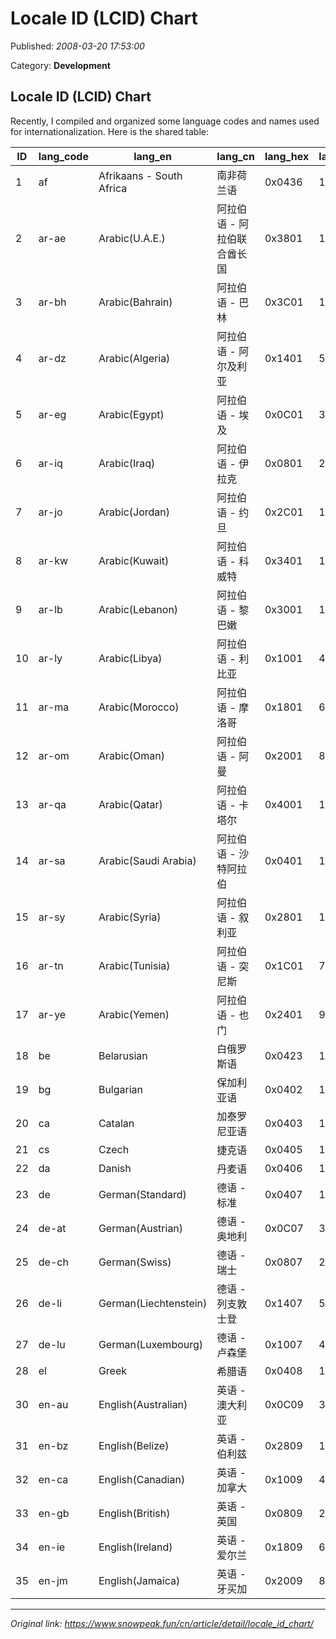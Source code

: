 # Locale ID (LCID) Chart

Published: *2008-03-20 17:53:00*

Category: __Development__

## Locale ID (LCID) Chart

Recently, I compiled and organized some language codes and names used for internationalization. Here is the shared table:

ID | lang_code | lang_en | lang_cn | lang_hex | lang_dec
---|---|---|---|---|---
1 | af | Afrikaans - South Africa | 南非荷兰语 | 0x0436 | 1078
2 | ar-ae | Arabic(U.A.E.) | 阿拉伯语 - 阿拉伯联合酋长国 | 0x3801 | 14337
3 | ar-bh | Arabic(Bahrain) | 阿拉伯语 - 巴林 | 0x3C01 | 15361
4 | ar-dz | Arabic(Algeria) | 阿拉伯语 - 阿尔及利亚 | 0x1401 | 5121
5 | ar-eg | Arabic(Egypt) | 阿拉伯语 - 埃及 | 0x0C01 | 3073
6 | ar-iq | Arabic(Iraq) | 阿拉伯语 - 伊拉克 | 0x0801 | 2049
7 | ar-jo | Arabic(Jordan) | 阿拉伯语 - 约旦 | 0x2C01 | 11265
8 | ar-kw | Arabic(Kuwait) | 阿拉伯语 - 科威特 | 0x3401 | 13313
9 | ar-lb | Arabic(Lebanon) | 阿拉伯语 - 黎巴嫩 | 0x3001 | 12289
10 | ar-ly | Arabic(Libya) | 阿拉伯语 - 利比亚 | 0x1001 | 4097
11 | ar-ma | Arabic(Morocco) | 阿拉伯语 - 摩洛哥 | 0x1801 | 6145
12 | ar-om | Arabic(Oman) | 阿拉伯语 - 阿曼 | 0x2001 | 8193
13 | ar-qa | Arabic(Qatar) | 阿拉伯语 - 卡塔尔 | 0x4001 | 16385
14 | ar-sa | Arabic(Saudi Arabia) | 阿拉伯语 - 沙特阿拉伯 | 0x0401 | 1025
15 | ar-sy | Arabic(Syria) | 阿拉伯语 - 叙利亚 | 0x2801 | 10241
16 | ar-tn | Arabic(Tunisia) | 阿拉伯语 - 突尼斯 | 0x1C01 | 7169
17 | ar-ye | Arabic(Yemen) | 阿拉伯语 - 也门 | 0x2401 | 9217
18 | be | Belarusian | 白俄罗斯语 | 0x0423 | 1059
19 | bg | Bulgarian | 保加利亚语 | 0x0402 | 1026
20 | ca | Catalan | 加泰罗尼亚语 | 0x0403 | 1027
21 | cs | Czech | 捷克语 | 0x0405 | 1029
22 | da | Danish | 丹麦语 | 0x0406 | 1030
23 | de | German(Standard) | 德语 - 标准 | 0x0407 | 1031
24 | de-at | German(Austrian) | 德语 - 奥地利 | 0x0C07 | 3079
25 | de-ch | German(Swiss) | 德语 - 瑞士 | 0x0807 | 2055
26 | de-li | German(Liechtenstein) | 德语 - 列支敦士登 | 0x1407 | 5127
27 | de-lu | German(Luxembourg) | 德语 - 卢森堡 | 0x1007 | 4103
28 | el | Greek | 希腊语 | 0x0408 | 1032
30 | en-au | English(Australian) | 英语 - 澳大利亚 | 0x0C09 | 3081
31 | en-bz | English(Belize) | 英语 - 伯利兹 | 0x2809 | 10249
32 | en-ca | English(Canadian) | 英语 - 加拿大 | 0x1009 | 4105
33 | en-gb | English(British) | 英语 - 英国 | 0x0809 | 2057
34 | en-ie | English(Ireland) | 英语 - 爱尔兰 | 0x1809 | 6153
35 | en-jm | English(Jamaica) | 英语 - 牙买加 | 0x2009 | 8201

---
*Original link: https://www.snowpeak.fun/cn/article/detail/locale_id_chart/*

